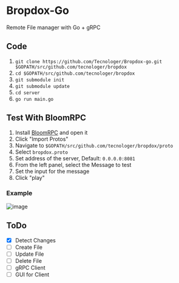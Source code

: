 # Bropdox-Go

Remote File manager with Go + gRPC

## Code

1. `git clone https://github.com/Tecnologer/Bropdox-go.git $GOPATH/src/github.com/tecnologer/bropdox`
2. `cd $GOPATH/src/github.com/tecnologer/bropdox`
3. `git submodule init`
4. `git submodule update`
5. `cd server`
6. `go run main.go`

## Test With BloomRPC

1. Install [BloomRPC][1] and open it
2. Click "Import Protos"
3. Navigate to `$GOPATH/src/github.com/tecnologer/bropdox/proto`
4. Select `bropdox.proto`
5. Set address of the server, Default: `0.0.0.0:8081`
6. From the left panel, select the Message to test
7. Set the input for the message
8. Click "play"

### Example

![image](https://user-images.githubusercontent.com/8458967/114126065-493e6980-98bd-11eb-9a3a-6da121defed8.png)

## ToDo

- [x] Detect Changes
- [ ] Create File
- [ ] Update File
- [ ] Delete File
- [ ] gRPC Client
- [ ] GUI for Client

[1]: https://github.com/uw-labs/bloomrpc/releases

